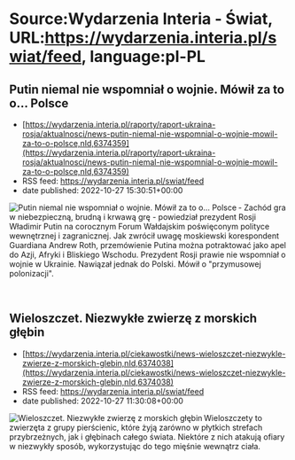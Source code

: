 # Source:Wydarzenia Interia - Świat, URL:https://wydarzenia.interia.pl/swiat/feed, language:pl-PL

## Putin niemal nie wspomniał o wojnie. Mówił za to o... Polsce
 - [https://wydarzenia.interia.pl/raporty/raport-ukraina-rosja/aktualnosci/news-putin-niemal-nie-wspomnial-o-wojnie-mowil-za-to-o-polsce,nId,6374359](https://wydarzenia.interia.pl/raporty/raport-ukraina-rosja/aktualnosci/news-putin-niemal-nie-wspomnial-o-wojnie-mowil-za-to-o-polsce,nId,6374359)
 - RSS feed: https://wydarzenia.interia.pl/swiat/feed
 - date published: 2022-10-27 15:30:51+00:00

<p><a href="https://wydarzenia.interia.pl/raporty/raport-ukraina-rosja/aktualnosci/news-putin-niemal-nie-wspomnial-o-wojnie-mowil-za-to-o-polsce,nId,6374359"><img align="left" alt="Putin niemal nie wspomniał o wojnie. Mówił za to o... Polsce " src="https://i.iplsc.com/putin-niemal-nie-wspomnial-o-wojnie-mowil-za-to-o-polsce/000G9G2BCM6YE36P-C321.jpg" /></a>- Zachód gra w niebezpieczną, brudną i krwawą grę - powiedział prezydent Rosji Władimir Putin na corocznym Forum Wałdajskim poświęconym polityce wewnętrznej i zagranicznej. Jak zwrócił uwagę moskiewski korespondent Guardiana Andrew Roth, przemówienie Putina można potraktować jako apel do Azji, Afryki i Bliskiego Wschodu. Prezydent Rosji prawie nie wspomniał o wojnie w Ukrainie. Nawiązał jednak do Polski. Mówił o &quot;przymusowej polonizacji&quot;.</p><br clear="all" />

## Wieloszczet. Niezwykłe zwierzę z morskich głębin
 - [https://wydarzenia.interia.pl/ciekawostki/news-wieloszczet-niezwykle-zwierze-z-morskich-glebin,nId,6374038](https://wydarzenia.interia.pl/ciekawostki/news-wieloszczet-niezwykle-zwierze-z-morskich-glebin,nId,6374038)
 - RSS feed: https://wydarzenia.interia.pl/swiat/feed
 - date published: 2022-10-27 11:30:08+00:00

<p><a href="https://wydarzenia.interia.pl/ciekawostki/news-wieloszczet-niezwykle-zwierze-z-morskich-glebin,nId,6374038"><img align="left" alt="Wieloszczet. Niezwykłe zwierzę z morskich głębin" src="https://i.iplsc.com/wieloszczet-niezwykle-zwierze-z-morskich-glebin/000G9DTH4BAJUML4-C321.jpg" /></a>Wieloszczety to zwierzęta z grupy pierścienic, które żyją zarówno w płytkich strefach przybrzeżnych, jak i głębinach całego świata. Niektóre z nich atakują ofiary w niezwykły sposób, wykorzystując do tego mięśnie wewnątrz ciała.</p><br clear="all" />


